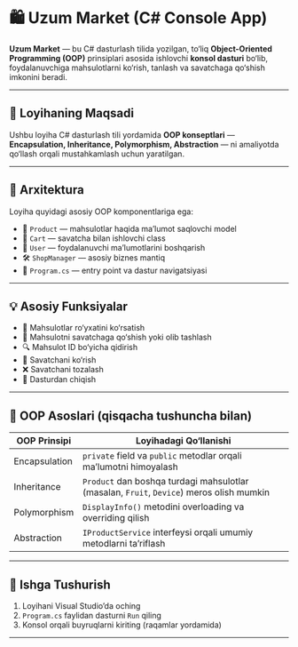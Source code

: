 # 🛍️ Uzum Market (C# Console App)

**Uzum Market** — bu C# dasturlash tilida yozilgan, to‘liq **Object-Oriented Programming (OOP)** prinsiplari asosida ishlovchi **konsol dasturi** bo‘lib, foydalanuvchiga mahsulotlarni ko‘rish, tanlash va savatchaga qo‘shish imkonini beradi.

---

## 🎯 Loyihaning Maqsadi

Ushbu loyiha C# dasturlash tili yordamida **OOP konseptlari** — **Encapsulation, Inheritance, Polymorphism, Abstraction** — ni amaliyotda qo‘llash orqali mustahkamlash uchun yaratilgan.

---

## 🧱 Arxitektura

Loyiha quyidagi asosiy OOP komponentlariga ega:

- 🧩 `Product` — mahsulotlar haqida ma’lumot saqlovchi model
- 🛒 `Cart` — savatcha bilan ishlovchi class
- 👤 `User` — foydalanuvchi ma’lumotlarini boshqarish
- 🛠️ `ShopManager` — asosiy biznes mantiq
- 🧭 `Program.cs` — entry point va dastur navigatsiyasi

---

## 💡 Asosiy Funksiyalar

- 📃 Mahsulotlar ro‘yxatini ko‘rsatish
- 🛒 Mahsulotni savatchaga qo‘shish yoki olib tashlash
- 🔍 Mahsulot ID bo‘yicha qidirish
- 🧾 Savatchani ko‘rish
- ❌ Savatchani tozalash
- 🚪 Dasturdan chiqish

---

## 🧠 OOP Asoslari (qisqacha tushuncha bilan)

| OOP Prinsipi     | Loyihadagi Qo‘llanishi |
|------------------|------------------------|
| Encapsulation    | `private` field va `public` metodlar orqali ma’lumotni himoyalash |
| Inheritance      | `Product` dan boshqa turdagi mahsulotlar (masalan, `Fruit`, `Device`) meros olish mumkin |
| Polymorphism     | `DisplayInfo()` metodini overloading va overriding qilish |
| Abstraction       | `IProductService` interfeysi orqali umumiy metodlarni ta’riflash |

---

## 🧪 Ishga Tushurish

1. Loyihani Visual Studio’da oching
2. `Program.cs` faylidan dasturni `Run` qiling
3. Konsol orqali buyruqlarni kiriting (raqamlar yordamida)

---




